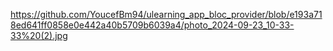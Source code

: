 https://github.com/YoucefBm94/ulearning_app_bloc_provider/blob/e193a718ed641ff0858e0e442a40b5709b6039a4/photo_2024-09-23_10-33-33%20(2).jpg
